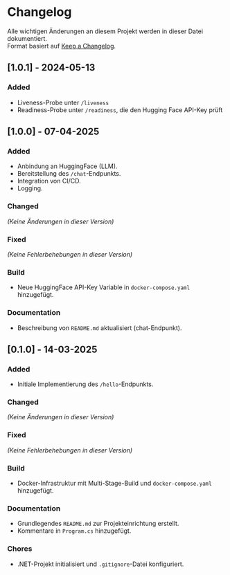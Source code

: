 # Changelog  
Alle wichtigen Änderungen an diesem Projekt werden in dieser Datei dokumentiert.  
Format basiert auf [Keep a Changelog](https://keepachangelog.com/de/1.1.0/).

## [1.0.1] - 2024-05-13
### Added
- Liveness-Probe unter `/liveness`
- Readiness-Probe unter `/readiness`, die den Hugging Face API-Key prüft

## [1.0.0] - 07-04-2025
### Added
- Anbindung an HuggingFace (LLM).
- Bereitstellung des `/chat`-Endpunkts.
- Integration von CI/CD.
- Logging.

### Changed  
*(Keine Änderungen in dieser Version)*  

### Fixed  
*(Keine Fehlerbehebungen in dieser Version)*

### Build  
- Neue HuggingFace API-Key Variable in `docker-compose.yaml` hinzugefügt.

### Documentation 
- Beschreibung von `README.md` aktualisiert (chat-Endpunkt).


## [0.1.0] - 14-03-2025
### Added  
- Initiale Implementierung des `/hello`-Endpunkts.  

### Changed  
*(Keine Änderungen in dieser Version)*  

### Fixed  
*(Keine Fehlerbehebungen in dieser Version)*  

### Build  
- Docker-Infrastruktur mit Multi-Stage-Build und `docker-compose.yaml` hinzugefügt.  

### Documentation  
- Grundlegendes `README.md` zur Projekteinrichtung erstellt.  
- Kommentare in `Program.cs` hinzugefügt.  

### Chores  
- .NET-Projekt initialisiert und `.gitignore`-Datei konfiguriert.